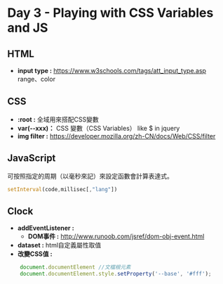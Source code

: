 # Day 3 - Playing with CSS Variables and JS

## HTML

* **input type :** https://www.w3schools.com/tags/att_input_type.asp 
range、color

## CSS

* **:root :** 全域用來搭配CSS變數
* **var(--xxx)：** CSS 變數（CSS Variables） like $ in jquery
* **img filter :** https://developer.mozilla.org/zh-CN/docs/Web/CSS/filter

## JavaScript

可按照指定的周期（以毫秒來記）來設定函數會計算表達式。
```js
setInterval(code,millisec[,"lang"])
```

## Clock

* **addEventListener :** 
	* **DOM事件 :** http://www.runoob.com/jsref/dom-obj-event.html
* **dataset :** html自定義屬性取值
* **改變CSS值 :** 
```js
	document.documentElement //文檔根元素
	document.documentElement.style.setProperty('--base', '#fff');
```
